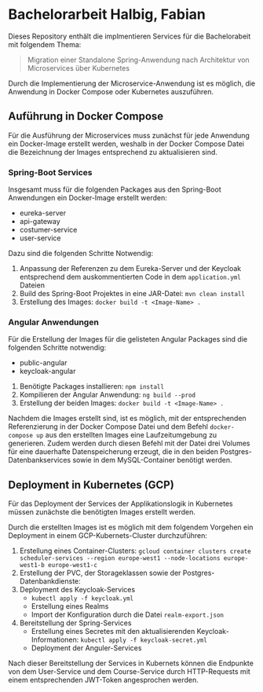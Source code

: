 # Bachelorarbeit Halbig, Fabian

Dieses Repository enthält die implmentieren Services für die Bachelorabeit mit folgendem Thema:
> Migration einer Standalone Spring-Anwendung nach Architektur von Microservices über Kubernetes

Durch die Implementierung der Microservice-Anwendung ist es möglich, die Anwendung in Docker Compose oder Kubernetes auszuführen.

## Auführung in Docker Compose
Für die Ausführung der Microservices muss zunächst für jede Anwendung ein Docker-Image erstellt werden, weshalb in der Docker Compose Datei die Bezeichnung der Images entsprechend zu aktualisieren sind.

### Spring-Boot Services
Insgesamt muss für die folgenden Packages aus den Spring-Boot Anwendungen ein Docker-Image erstellt werden:
- eureka-server
- api-gateway
- costumer-service
- user-service

Dazu sind die folgenden Schritte Notwendig:
1. Anpassung der Referenzen zu dem Eureka-Server und der Keycloak entsprechend dem auskommentierten Code in dem `application.yml` Dateien
2. Build des Spring-Boot Projektes in eine JAR-Datei: `mvn clean install`
3. Erstellung des Images: `docker build -t <Image-Name> .` 

### Angular Anwendungen
Für die Erstellung der Images für die gelisteten Angular Packages sind die folgenden Schritte notwendig:
- public-angular
- keycloak-angular

1. Benötigte Packages installieren: `npm install`
2. Kompilieren der Angular Anwendung: `ng build --prod`
3. Erstellung der beiden Images: `docker build -t <Image-Name> .`

Nachdem die Images erstellt sind, ist es möglich, mit der entsprechenden Referenzierung in der Docker Compose Datei und dem Befehl `docker-compose up` aus den erstellten Images eine Laufzeitumgebung zu generieren. Zudem werden durch diesen Befehl mit der Datei drei Volumes für eine dauerhafte Datenspeicherung erzeugt, die in den beiden Postgres-Datenbankservices sowie in dem MySQL-Container benötigt werden.

## Deployment in Kubernetes (GCP)
Für das Deployment der Services der Applikationslogik in Kubernetes müssen zunächste die benötigten Images erstellt werden.

Durch die erstellten Images ist es möglich mit dem folgendem Vorgehen ein Deployment in einem GCP-Kubernets-Cluster durchzuführen:
1. Erstellung eines Container-Clusters: `gcloud container clusters create scheduler-services --region europe-west1 --node-locations europe-west1-b europe-west1-c`
2. Erstellung der PVC, der Storageklassen sowie der Postgres-Datenbankdienste:
3. Deployment des Keycloak-Services
    - `kubectl apply -f keycloak.yml`
    - Erstellung eines Realms
    - Import der Konfiguration durch die Datei `realm-export.json`
4. Bereitstellung der Spring-Services
    - Erstellung eines Secretes mit den aktualisierenden Keycloak-Informationen: `kubectl apply -f keycloak-secret.yml`
    - Deployment der Anguler-Services 

Nach dieser Bereitstellung der Services in Kubernets können die Endpunkte von dem User-Service und dem Course-Service durch HTTP-Requests mit einem entsprechenden JWT-Token angesprochen werden.
